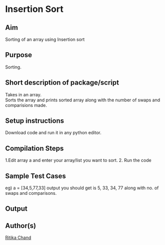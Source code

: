 # Insertion Sort

## Aim

Sorting of an array using Insertion sort

## Purpose

Sorting.

## Short description of package/script

Takes in an array. <br>
Sorts the array and prints sorted array along with the number of swaps and comparisions made.


## Setup instructions

Download code and run it in any python editor.

## Compilation Steps

1.Edit array a and enter your array/list you want to sort.
2. Run the code

## Sample Test Cases

eg) a = [34,5,77,33]
output you should get is 5, 33, 34, 77 along with no. of swaps and comparisons.

## Output



## Author(s)

[Ritika Chand](https://github.com/RC2208)




